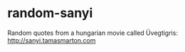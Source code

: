 # random-sanyi
Random quotes from a hungarian movie called Üvegtigris: http://sanyi.tamasmarton.com
